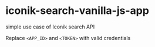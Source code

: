 # iconik-search-vanilla-js-app
simple use case of Iconik search API

Replace `<APP_ID>` and `<TOKEN>` with valid credentials
